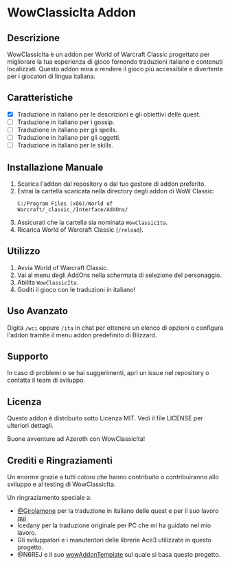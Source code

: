 # WowClassicIta Addon

## Descrizione
WowClassicIta è un addon per World of Warcraft Classic progettato per migliorare la tua esperienza di gioco fornendo traduzioni italiane e contenuti localizzati. Questo addon mira a rendere il gioco più accessibile e divertente per i giocatori di lingua italiana.

## Caratteristiche
- [x] Traduzione in italiano per le descrizioni e gli obiettivi delle quest.
- [ ] Traduzione in italiano per i gossip.
- [ ] Traduzione in italiano per gli spells.
- [ ] Traduzione in italiano per gli oggetti.
- [ ] Traduzione in italiano per le skills.

## Installazione Manuale
1. Scarica l'addon dal repository o dal tuo gestore di addon preferito.
2. Estrai la cartella scaricata nella directory degli addon di WoW Classic:
    ```
    C:/Program Files (x86)/World of Warcraft/_classic_/Interface/AddOns/
    ```
3. Assicurati che la cartella sia nominata `WowClassicIta`.
4. Ricarica World of Warcraft Classic (`/reload`).

## Utilizzo
1. Avvia World of Warcraft Classic.
2. Vai al menu degli AddOns nella schermata di selezione del personaggio.
3. Abilita `WowClassicIta`.
4. Goditi il gioco con le traduzioni in italiano!

## Uso Avanzato
Digita `/wci` oppure `/ita` in chat per ottenere un elenco di opzioni o configura l'addon tramite il menu addon predefinito di Blizzard.

## Supporto
In caso di problemi o se hai suggerimenti, apri un issue nel repository o contatta il team di sviluppo.

## Licenza
Questo addon è distribuito sotto Licenza MIT. Vedi il file LICENSE per ulteriori dettagli.

Buone avventure ad Azeroth con WowClassicIta!

## Crediti e Ringraziamenti

Un enorme grazie a tutti coloro che hanno contribuito o contribuiranno allo sviluppo e al testing di WowClassicIta.

Un ringraziamento speciale a:
- [@Girolamone](https://github.com/Girolamone) per la traduzione in italiano delle quest e per il suo lavoro [qui](https://github.com/Girolamone/WoWita-quests).
- Icedany per la traduzione originale per PC che mi ha guidato nel mio lavoro.
- Gli sviluppatori e i manutentori delle librerie Ace3 utilizzate in questo progetto.
- @N6REJ e il suo [wowAddonTemplate](https://github.com/N6REJ/wowAddonTemplate) sul quale si basa questo progetto.